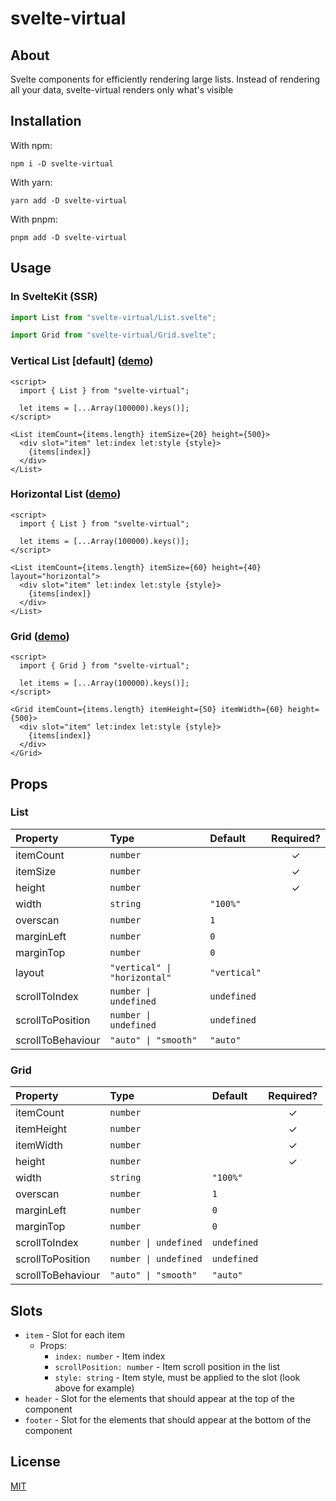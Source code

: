 # svelte-virtual

## About

Svelte components for efficiently rendering large lists. Instead of rendering all your data, svelte-virtual renders only what's visible

## Installation

With npm:

```
npm i -D svelte-virtual
```

With yarn:

```
yarn add -D svelte-virtual
```

With pnpm:

```
pnpm add -D svelte-virtual
```

## Usage

### In SvelteKit (SSR)

```js
import List from "svelte-virtual/List.svelte";

import Grid from "svelte-virtual/Grid.svelte";
```

### Vertical List [default] ([demo](https://svelte.dev/repl/70b159e914024f869180c28b8e7eb92d?version=3.49.0))

```svelte
<script>
  import { List } from "svelte-virtual";

  let items = [...Array(100000).keys()];
</script>

<List itemCount={items.length} itemSize={20} height={500}>
  <div slot="item" let:index let:style {style}>
    {items[index]}
  </div>
</List>
```

### Horizontal List ([demo](https://svelte.dev/repl/160a5bf2e2a8484c8ffd03b219f5eb27?version=3.49.0))

```svelte
<script>
  import { List } from "svelte-virtual";

  let items = [...Array(100000).keys()];
</script>

<List itemCount={items.length} itemSize={60} height={40} layout="horizontal">
  <div slot="item" let:index let:style {style}>
    {items[index]}
  </div>
</List>
```

### Grid ([demo](https://svelte.dev/repl/8e2b877da06c4532ae50482236abbcac?version=3.49.0))

```svelte
<script>
  import { Grid } from "svelte-virtual";

  let items = [...Array(100000).keys()];
</script>

<Grid itemCount={items.length} itemHeight={50} itemWidth={60} height={500}>
  <div slot="item" let:index let:style {style}>
    {items[index]}
  </div>
</Grid>
```

## Props

### List

| Property          | Type                         | Default      | Required? |
| :---------------- | :--------------------------- | :----------- | :-------: |
| itemCount         | `number`                     |              |     ✓     |
| itemSize          | `number`                     |              |     ✓     |
| height            | `number`                     |              |     ✓     |
| width             | `string`                     | `"100%"`     |           |
| overscan          | `number`                     | `1`          |           |
| marginLeft        | `number`                     | `0`          |           |
| marginTop         | `number`                     | `0`          |           |
| layout            | `"vertical" \| "horizontal"` | `"vertical"` |           |
| scrollToIndex     | `number \| undefined`        | `undefined`  |           |
| scrollToPosition  | `number \| undefined`        | `undefined`  |           |
| scrollToBehaviour | `"auto" \| "smooth"`         | `"auto"`     |           |

### Grid

| Property          | Type                  | Default     | Required? |
| :---------------- | :-------------------- | :---------- | :-------: |
| itemCount         | `number`              |             |     ✓     |
| itemHeight        | `number`              |             |     ✓     |
| itemWidth         | `number`              |             |     ✓     |
| height            | `number`              |             |     ✓     |
| width             | `string`              | `"100%"`    |           |
| overscan          | `number`              | `1`         |           |
| marginLeft        | `number`              | `0`         |           |
| marginTop         | `number`              | `0`         |           |
| scrollToIndex     | `number \| undefined` | `undefined` |           |
| scrollToPosition  | `number \| undefined` | `undefined` |           |
| scrollToBehaviour | `"auto" \| "smooth"`  | `"auto"`    |           |

## Slots

-   `item` - Slot for each item
    -   Props:
        -   `index: number` - Item index
        -   `scrollPosition: number` - Item scroll position in the list
        -   `style: string` - Item style, must be applied to the slot (look above for example)
-   `header` - Slot for the elements that should appear at the top of the component
-   `footer` - Slot for the elements that should appear at the bottom of the component

## License

[MIT](./LICENSE)
